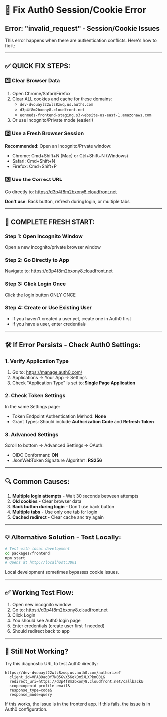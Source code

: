 # 🔧 Fix Auth0 Session/Cookie Error

## Error: "invalid_request" - Session/Cookie Issues

This error happens when there are authentication conflicts. Here's how to fix it:

---

## ✅ QUICK FIX STEPS:

### 1️⃣ Clear Browser Data
1. Open Chrome/Safari/Firefox
2. Clear ALL cookies and cache for these domains:
   - `dev-dvouayl22wlz8zwq.us.auth0.com`
   - `d3p4f8m2bxony8.cloudfront.net`
   - `eonmeds-frontend-staging.s3-website-us-east-1.amazonaws.com`
3. Or use Incognito/Private mode (easier!)

### 2️⃣ Use a Fresh Browser Session
**Recommended**: Open an Incognito/Private window:
- Chrome: Cmd+Shift+N (Mac) or Ctrl+Shift+N (Windows)
- Safari: Cmd+Shift+N
- Firefox: Cmd+Shift+P

### 3️⃣ Use the Correct URL
Go directly to: https://d3p4f8m2bxony8.cloudfront.net

**Don't use**: Back button, refresh during login, or multiple tabs

---

## 🎯 COMPLETE FRESH START:

### Step 1: Open Incognito Window
Open a new incognito/private browser window

### Step 2: Go Directly to App
Navigate to: https://d3p4f8m2bxony8.cloudfront.net

### Step 3: Click Login Once
Click the login button ONLY ONCE

### Step 4: Create or Use Existing User
- If you haven't created a user yet, create one in Auth0 first
- If you have a user, enter credentials

---

## 🛠️ If Error Persists - Check Auth0 Settings:

### 1. Verify Application Type
1. Go to: https://manage.auth0.com/
2. Applications → Your App → Settings
3. Check "Application Type" is set to: **Single Page Application**

### 2. Check Token Settings
In the same Settings page:
- Token Endpoint Authentication Method: **None**
- Grant Types: Should include **Authorization Code** and **Refresh Token**

### 3. Advanced Settings
Scroll to bottom → Advanced Settings → OAuth:
- OIDC Conformant: **ON**
- JsonWebToken Signature Algorithm: **RS256**

---

## 🔍 Common Causes:

1. **Multiple login attempts** - Wait 30 seconds between attempts
2. **Old cookies** - Clear browser data
3. **Back button during login** - Don't use back button
4. **Multiple tabs** - Use only one tab for login
5. **Cached redirect** - Clear cache and try again

---

## 💡 Alternative Solution - Test Locally:

```bash
# Test with local development
cd packages/frontend
npm start
# Opens at http://localhost:3001
```

Local development sometimes bypasses cookie issues.

---

## ✅ Working Test Flow:

1. Open new incognito window
2. Go to: https://d3p4f8m2bxony8.cloudfront.net
3. Click Login
4. You should see Auth0 login page
5. Enter credentials (create user first if needed)
6. Should redirect back to app

---

## 🚨 Still Not Working?

Try this diagnostic URL to test Auth0 directly:
```
https://dev-dvouayl22wlz8zwq.us.auth0.com/authorize?
  client_id=VPA89aq0Y7N05GvX5KqkDm5JLXPknG0L&
  redirect_uri=https://d3p4f8m2bxony8.cloudfront.net/callback&
  scope=openid profile email&
  response_type=code&
  response_mode=query
```

If this works, the issue is in the frontend app.
If this fails, the issue is in Auth0 configuration.

